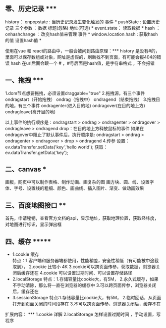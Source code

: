 ## 零、历史记录 ***
history：
onpopstate :   当历史记录发生变化触发的 事件 *
pushState   :   设置历史记录   三个参数 ：数据  标题(忽略)  地址(可选) *
event.state： 读取数据 *
hash ：
onhashchange           ：改变hash值来管理  事件  *
window.location.hash : 获取hash的值   设置hash值 *

使用在vue 和 react的路由中，一般会被问到路由原理：***
history 是没有#的，里面可以保存数组或对象，网址是虚假的，刷新找不到页面，有可能会报404的错误
hash 在url后面会跟一个 # ，#号后面是hash值，是字符串格式 ，不会报错

## 一、拖拽  ***
1.dom节点想要拖拽，必须设置draggable="true"
2.拖拽源，有三个事件ondragstart（开始拖拽）  ondrag（拖拽中）   ondragend（结束拖拽）
3.拖拽目的地，有三个事件  ondragenter(进入目的地)  ondragover(在目的地上方) ondragleave(离开目的地)

以上事件的执行顺序是：ondragstart > ondrag > ondragenter > ondragover > ondragleave > ondragend
drop：在目的地上方释放鼠标的事件
如果在ondragover中阻止了默认事件后，执行顺序是:
					ondragstart > ondrag > ondragenter > ondragover > drop > ondragend
4.传参 
设置：ev.dataTransfer.setData('key','hello world');
获取：ev.dataTransfer.getData('key');		
			
## 二、canvas *
画板，网页中可以制作表格、制作动画、画复杂的图
画方块、圆、线、设置字体、字号、设置线的粗细、颜色、画曲线、插入图片、渐变、做动画效果

## 三、百度地图接口 ** 
首先，申请秘钥，查看官方文档的api，显示地址，获取地理位置，获取经纬度，对地图进行标识，显示弹出框

## 四、缓存 *****
* 1.cookie 缓存  
特点：1.客户端和服务器端都使用，性能稍差，安全性稍低（有可能被中途截取到），
2.cookie 比较小 4K
3.cookie可以跨页面传参，获取数据，浏览器关闭后缓存还在
4.cookie 可以设置过期时间、可以设置存储路径
* 2.localStorage
 特点：1.存储容量比cookie大，有5M，
 2.永久式缓存，如果不手动清除，那么将一直在浏览器的缓存中
 3.可以跨页面传参，浏览器关闭后，缓存还在
* 3.sessionStorage
特点:1.存储容量比cookie大，有5M，
 2.临时回话，从页面打开到页面关闭的时间段存在
 3.不可以跨页面传参，浏览器关闭后，缓存不在

扩展内容： ***
1.cookie 详解
[](https://www.cnblogs.com/huchong/p/8481779.html)
[](https://www.jb51.net/article/61512.htm)
2.localStorage 怎样设置过期时间  ，手动设置，写程序
[](https://blog.csdn.net/weixin_43254766/article/details/83618630)

